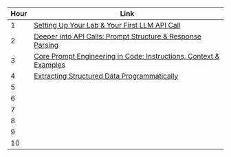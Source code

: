 

| Hour | Link |
|------|------|
| 1    | [Setting Up Your Lab & Your First LLM API Call](01.md) |
| 2    | [Deeper into API Calls: Prompt Structure & Response Parsing](02.md)|
| 3    | [Core Prompt Engineering in Code: Instructions, Context & Examples](03.md)|
| 4    | [Extracting Structured Data Programmatically](04.md) |
| 5    | [](05.md) |
| 6    | [](06.md) |
| 7    | [](07.md) |
| 8    | [](08.md) |
| 9    | [](09.md) |
| 10   | [](10.md) |
